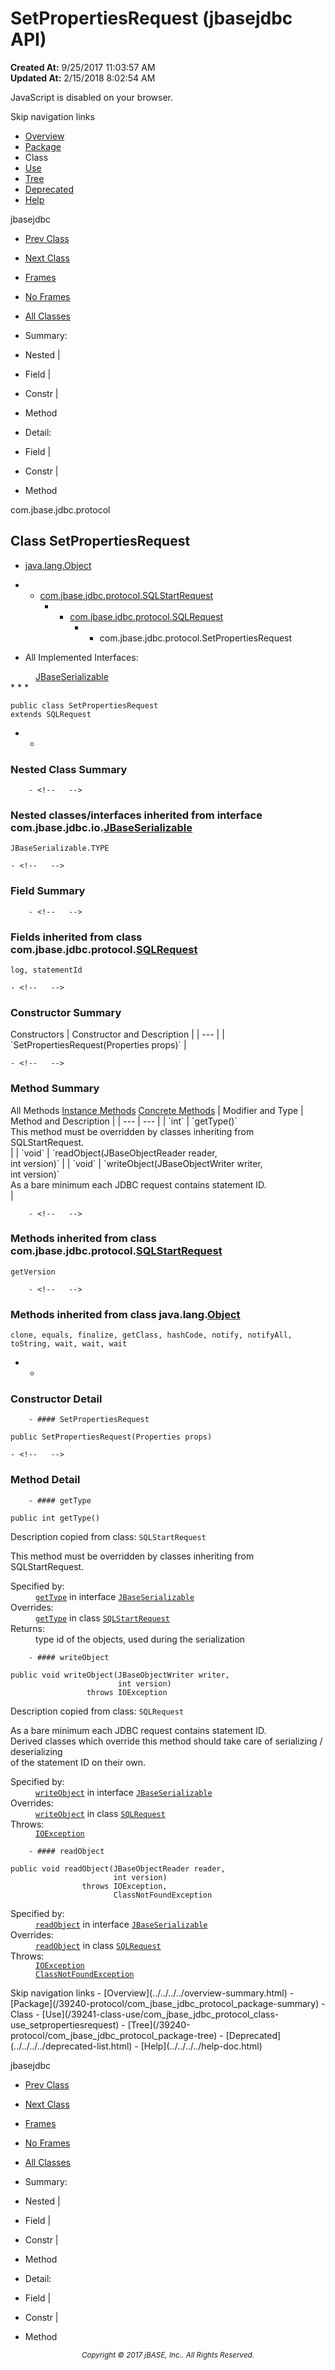 # SetPropertiesRequest (jbasejdbc   API)

**Created At:** 9/25/2017 11:03:57 AM  
**Updated At:** 2/15/2018 8:02:54 AM  

<script type="text/javascript"><!--
    try {
        if (location.href.indexOf('is-external=true') == -1) {
            parent.document.title="SetPropertiesRequest (jbasejdbc   API)";
        }
    }
    catch(err) {
    }
//-->
var methods = {"i0":10,"i1":10,"i2":10};
var tabs = {65535:["t0","All Methods"],2:["t2","Instance Methods"],8:["t4","Concrete Methods"]};
var altColor = "altColor";
var rowColor = "rowColor";
var tableTab = "tableTab";
var activeTableTab = "activeTableTab";</script><noscript><div>JavaScript is disabled on your browser.</div></noscript><!-- ========= START OF TOP NAVBAR ======= -->
<!--   -->
Skip navigation links
<!--   -->
- [Overview](../../../../overview-summary.html)
- [Package](/39240-protocol/com_jbase_jdbc_protocol_package-summary)
- Class
- [Use](/39241-class-use/com_jbase_jdbc_protocol_class-use_setpropertiesrequest)
- [Tree](/39240-protocol/com_jbase_jdbc_protocol_package-tree)
- [Deprecated](../../../../deprecated-list.html)
- [Help](../../../../help-doc.html)


jbasejdbc <br>

- [Prev Class](/39240-protocol/com_jbase_jdbc_protocol_Row "class in com.jbase.jdbc.protocol")
- [Next Class](/39240-protocol/com_jbase_jdbc_protocol_SetPropertiesResponse "class in com.jbase.jdbc.protocol")


- [Frames](../../../../index.html?com/jbase/jdbc/protocol//39240-protocol/com_jbase_jdbc_protocol_SetPropertiesRequest)
- [No Frames](/39240-protocol/com_jbase_jdbc_protocol_SetPropertiesRequest)


- [All Classes](../../../../allclasses-noframe.html)


<script type="text/javascript"><!--
  allClassesLink = document.getElementById("allclasses_navbar_top");
  if(window==top) {
    allClassesLink.style.display = "block";
  }
  else {
    allClassesLink.style.display = "none";
  }
  //--></script>

- Summary:
- Nested |
- Field |
- Constr |
- Method


- Detail:
- Field |
- Constr |
- Method
<!--   -->
<!-- ========= END OF TOP NAVBAR ========= --><!-- ======== START OF CLASS DATA ======== -->
com.jbase.jdbc.protocol

## Class SetPropertiesRequest

- [java.lang.Object](http://java.sun.com/j2se/1.5.0/docs/api/java/lang/Object.html?is-external=true "class or interface in java.lang")
- - [com.jbase.jdbc.protocol.SQLStartRequest](/39240-protocol/com_jbase_jdbc_protocol_SQLStartRequest "class in com.jbase.jdbc.protocol")
    - - [com.jbase.jdbc.protocol.SQLRequest](/39240-protocol/com_jbase_jdbc_protocol_SQLRequest "class in com.jbase.jdbc.protocol")
        - - com.jbase.jdbc.protocol.SetPropertiesRequest


- <dl><dt>All Implemented Interfaces:</dt>
<dd><a href="/39232-io/com_jbase_jdbc_io_jbaseserializable" title="interface in com.jbase.jdbc.io">JBaseSerializable</a></dd></dl>
* * *


```
public class SetPropertiesRequest
extends SQLRequest
```

- <!-- ======== NESTED CLASS SUMMARY ======== -->
    - <!--   -->
### Nested Class Summary

        - <!--   -->
### Nested classes/interfaces inherited from interface com.jbase.jdbc.io.[JBaseSerializable](/39232-io/com_jbase_jdbc_io_jbaseserializable "interface in com.jbase.jdbc.io")
`JBaseSerializable.TYPE`

<!-- =========== FIELD SUMMARY =========== -->
    - <!--   -->
### Field Summary

        - <!--   -->
### Fields inherited from class com.jbase.jdbc.protocol.[SQLRequest](/39240-protocol/com_jbase_jdbc_protocol_SQLRequest "class in com.jbase.jdbc.protocol")
`log, statementId`

<!-- ======== CONSTRUCTOR SUMMARY ======== -->
    - <!--   -->
### Constructor Summary


<caption><span>Constructors</span><span class="tabEnd"> </span></caption>| Constructor and Description |
| --- |
| `SetPropertiesRequest(Properties props)`  |

<!-- ========== METHOD SUMMARY =========== -->
    - <!--   -->
### Method Summary


<caption><span id="t0" class="activeTableTab"><span>All Methods</span><span class="tabEnd"> </span></span><span id="t2" class="tableTab"><span><a href="javascript:show(2);">Instance Methods</a></span><span class="tabEnd"> </span></span><span id="t4" class="tableTab"><span><a href="javascript:show(8);">Concrete Methods</a></span><span class="tabEnd"> </span></span></caption>| Modifier and Type | Method and Description |
| --- | --- |
| `int` | `getType()`<br>This method must be overridden by classes inheriting from SQLStartRequest.<br> |
| `void` | `readObject(JBaseObjectReader reader,<br>          int version)`  |
| `void` | `writeObject(JBaseObjectWriter writer,<br>           int version)`<br>As a bare minimum each JDBC request contains statement ID.<br> |


        - <!--   -->
### Methods inherited from class com.jbase.jdbc.protocol.[SQLStartRequest](/39240-protocol/com_jbase_jdbc_protocol_SQLStartRequest "class in com.jbase.jdbc.protocol")
`getVersion`


        - <!--   -->
### Methods inherited from class java.lang.[Object](http://java.sun.com/j2se/1.5.0/docs/api/java/lang/Object.html?is-external=true "class or interface in java.lang")
`clone, equals, finalize, getClass, hashCode, notify, notifyAll, toString, wait, wait, wait`

- <!-- ========= CONSTRUCTOR DETAIL ======== -->
    - <!--   -->
### Constructor Detail
<!--   -->
        - #### SetPropertiesRequest

```
public SetPropertiesRequest(Properties props)
```

<!-- ============ METHOD DETAIL ========== -->
    - <!--   -->
### Method Detail
<!--   -->
        - #### getType

```
public int getType()
```

Description copied from class: `SQLStartRequest`

This method must be overridden by classes inheriting from SQLStartRequest.
<dl><dt><span class="overrideSpecifyLabel">Specified by:</span></dt>
<dd>
<code><a href="/39232-io/com_jbase_jdbc_io_jbaseserializable#getType--">getType</a></code> in interface <code><a href="/39232-io/com_jbase_jdbc_io_jbaseserializable" title="interface in com.jbase.jdbc.io">JBaseSerializable</a></code>
</dd>
<dt><span class="overrideSpecifyLabel">Overrides:</span></dt>
<dd>
<code><a href="/39240-protocol/com_jbase_jdbc_protocol_SQLStartRequest#getType--">getType</a></code> in class <code><a href="/39240-protocol/com_jbase_jdbc_protocol_SQLStartRequest" title="class in com.jbase.jdbc.protocol">SQLStartRequest</a></code>
</dd>
<dt><span class="returnLabel">Returns:</span></dt>
<dd>type id of the objects, used during the serialization</dd></dl>

<!--   -->
        - #### writeObject

```
public void writeObject(JBaseObjectWriter writer,
                        int version)
                 throws IOException
```

Description copied from class: `SQLRequest`

As a bare minimum each JDBC request contains statement ID.<br> Derived classes which override this method should take care of serializing / deserializing<br> of the statement ID on their own.
<dl><dt><span class="overrideSpecifyLabel">Specified by:</span></dt>
<dd>
<code><a href="/39232-io/com_jbase_jdbc_io_jbaseserializable#writeObject-com.jbase.jdbc.io.JBaseObjectWriter-int-">writeObject</a></code> in interface <code><a href="/39232-io/com_jbase_jdbc_io_jbaseserializable" title="interface in com.jbase.jdbc.io">JBaseSerializable</a></code>
</dd>
<dt><span class="overrideSpecifyLabel">Overrides:</span></dt>
<dd>
<code><a href="/39240-protocol/com_jbase_jdbc_protocol_SQLRequest#writeObject-com.jbase.jdbc.io.JBaseObjectWriter-int-">writeObject</a></code> in class <code><a href="/39240-protocol/com_jbase_jdbc_protocol_SQLRequest" title="class in com.jbase.jdbc.protocol">SQLRequest</a></code>
</dd>
<dt><span class="throwsLabel">Throws:</span></dt>
<dd><code><a href="http://java.sun.com/j2se/1.5.0/docs/api/java/io/IOException.html?is-external=true" title="class or interface in java.io">IOException</a></code></dd></dl>

<!--   -->
        - #### readObject

```
public void readObject(JBaseObjectReader reader,
                       int version)
                throws IOException,
                       ClassNotFoundException
```
<dl><dt><span class="overrideSpecifyLabel">Specified by:</span></dt>
<dd>
<code><a href="/39232-io/com_jbase_jdbc_io_jbaseserializable#readObject-com.jbase.jdbc.io.JBaseObjectReader-int-">readObject</a></code> in interface <code><a href="/39232-io/com_jbase_jdbc_io_jbaseserializable" title="interface in com.jbase.jdbc.io">JBaseSerializable</a></code>
</dd>
<dt><span class="overrideSpecifyLabel">Overrides:</span></dt>
<dd>
<code><a href="/39240-protocol/com_jbase_jdbc_protocol_SQLRequest#readObject-com.jbase.jdbc.io.JBaseObjectReader-int-">readObject</a></code> in class <code><a href="/39240-protocol/com_jbase_jdbc_protocol_SQLRequest" title="class in com.jbase.jdbc.protocol">SQLRequest</a></code>
</dd>
<dt><span class="throwsLabel">Throws:</span></dt>
<dd><code><a href="http://java.sun.com/j2se/1.5.0/docs/api/java/io/IOException.html?is-external=true" title="class or interface in java.io">IOException</a></code></dd>
<dd><code><a href="http://java.sun.com/j2se/1.5.0/docs/api/java/lang/ClassNotFoundException.html?is-external=true" title="class or interface in java.lang">ClassNotFoundException</a></code></dd></dl>
<!-- ========= END OF CLASS DATA ========= --><!-- ======= START OF BOTTOM NAVBAR ====== -->
<!--   -->
Skip navigation links
<!--   -->
- [Overview](../../../../overview-summary.html)
- [Package](/39240-protocol/com_jbase_jdbc_protocol_package-summary)
- Class
- [Use](/39241-class-use/com_jbase_jdbc_protocol_class-use_setpropertiesrequest)
- [Tree](/39240-protocol/com_jbase_jdbc_protocol_package-tree)
- [Deprecated](../../../../deprecated-list.html)
- [Help](../../../../help-doc.html)


jbasejdbc <br>

- [Prev Class](/39240-protocol/com_jbase_jdbc_protocol_Row "class in com.jbase.jdbc.protocol")
- [Next Class](/39240-protocol/com_jbase_jdbc_protocol_SetPropertiesResponse "class in com.jbase.jdbc.protocol")


- [Frames](../../../../index.html?com/jbase/jdbc/protocol//39240-protocol/com_jbase_jdbc_protocol_SetPropertiesRequest)
- [No Frames](/39240-protocol/com_jbase_jdbc_protocol_SetPropertiesRequest)


- [All Classes](../../../../allclasses-noframe.html)


<script type="text/javascript"><!--
  allClassesLink = document.getElementById("allclasses_navbar_bottom");
  if(window==top) {
    allClassesLink.style.display = "block";
  }
  else {
    allClassesLink.style.display = "none";
  }
  //--></script>

- Summary:
- Nested |
- Field |
- Constr |
- Method


- Detail:
- Field |
- Constr |
- Method
<!--   -->
<!-- ======== END OF BOTTOM NAVBAR ======= -->
<small>			<center>			<i>Copyright © 2017 jBASE, Inc.. All Rights Reserved.</i>		</center></small>
